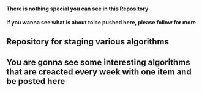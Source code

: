 #### There is nothing special you can see in this Repository
#### If you wanna see what is about to be pushed here, please follow for more  
## Repository for staging various algorithms
## You are gonna see some interesting algorithms that are creacted every  week with one item and be posted here